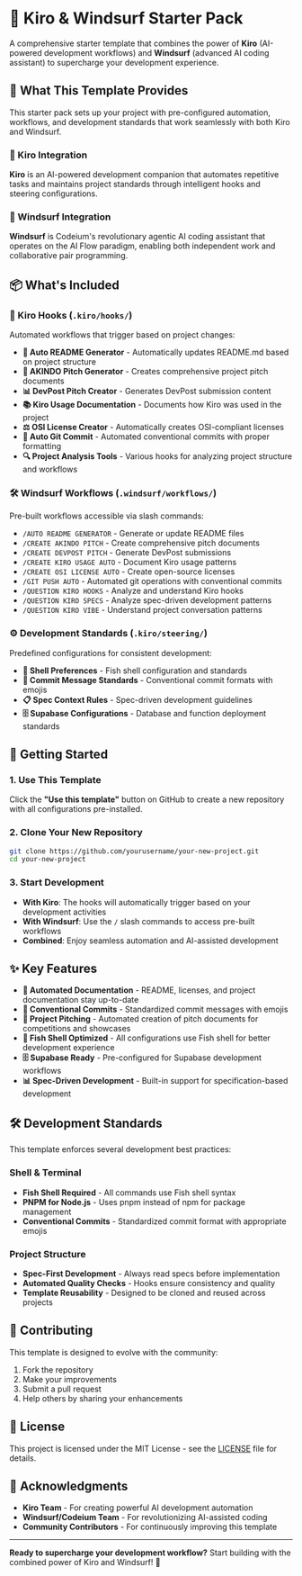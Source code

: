 # 🚀 Kiro & Windsurf Starter Pack

A comprehensive starter template that combines the power of **Kiro** (AI-powered development workflows) and **Windsurf** (advanced AI coding assistant) to supercharge your development experience.

## 🎯 What This Template Provides

This starter pack sets up your project with pre-configured automation, workflows, and development standards that work seamlessly with both Kiro and Windsurf.

### 🤖 Kiro Integration
**Kiro** is an AI-powered development companion that automates repetitive tasks and maintains project standards through intelligent hooks and steering configurations.

### 🌊 Windsurf Integration  
**Windsurf** is Codeium's revolutionary agentic AI coding assistant that operates on the AI Flow paradigm, enabling both independent work and collaborative pair programming.

## 📦 What's Included

### 🔗 Kiro Hooks (`.kiro/hooks/`)
Automated workflows that trigger based on project changes:

- **📝 Auto README Generator** - Automatically updates README.md based on project structure
- **🎯 AKINDO Pitch Generator** - Creates comprehensive project pitch documents
- **📊 DevPost Pitch Creator** - Generates DevPost submission content
- **📚 Kiro Usage Documentation** - Documents how Kiro was used in the project
- **⚖️ OSI License Creator** - Automatically creates OSI-compliant licenses
- **🔄 Auto Git Commit** - Automated conventional commits with proper formatting
- **🔍 Project Analysis Tools** - Various hooks for analyzing project structure and workflows

### 🛠️ Windsurf Workflows (`.windsurf/workflows/`)
Pre-built workflows accessible via slash commands:

- `/AUTO README GENERATOR` - Generate or update README files
- `/CREATE AKINDO PITCH` - Create comprehensive pitch documents  
- `/CREATE DEVPOST PITCH` - Generate DevPost submissions
- `/CREATE KIRO USAGE AUTO` - Document Kiro usage patterns
- `/CREATE OSI LICENSE AUTO` - Create open-source licenses
- `/GIT PUSH AUTO` - Automated git operations with conventional commits
- `/QUESTION KIRO HOOKS` - Analyze and understand Kiro hooks
- `/QUESTION KIRO SPECS` - Analyze spec-driven development patterns
- `/QUESTION KIRO VIBE` - Understand project conversation patterns

### ⚙️ Development Standards (`.kiro/steering/`)
Predefined configurations for consistent development:

- **🐚 Shell Preferences** - Fish shell configuration and standards
- **💬 Commit Message Standards** - Conventional commit formats with emojis
- **📋 Spec Context Rules** - Spec-driven development guidelines
- **🗄️ Supabase Configurations** - Database and function deployment standards

## 🚀 Getting Started

### 1. Use This Template
Click the **"Use this template"** button on GitHub to create a new repository with all configurations pre-installed.

### 2. Clone Your New Repository
```bash
git clone https://github.com/yourusername/your-new-project.git
cd your-new-project
```

### 3. Start Development
- **With Kiro**: The hooks will automatically trigger based on your development activities
- **With Windsurf**: Use the `/` slash commands to access pre-built workflows
- **Combined**: Enjoy seamless automation and AI-assisted development

## ✨ Key Features

- **🔄 Automated Documentation** - README, licenses, and project documentation stay up-to-date
- **📝 Conventional Commits** - Standardized commit messages with emojis
- **🎯 Project Pitching** - Automated creation of pitch documents for competitions and showcases
- **🐚 Fish Shell Optimized** - All configurations use Fish shell for better development experience
- **🗄️ Supabase Ready** - Pre-configured for Supabase development workflows
- **📊 Spec-Driven Development** - Built-in support for specification-based development

## 🛠️ Development Standards

This template enforces several development best practices:

### Shell & Terminal
- **Fish Shell Required** - All commands use Fish shell syntax
- **PNPM for Node.js** - Uses pnpm instead of npm for package management
- **Conventional Commits** - Standardized commit format with appropriate emojis

### Project Structure
- **Spec-First Development** - Always read specs before implementation
- **Automated Quality Checks** - Hooks ensure consistency and quality
- **Template Reusability** - Designed to be cloned and reused across projects

## 🤝 Contributing

This template is designed to evolve with the community:

1. Fork the repository
2. Make your improvements
3. Submit a pull request
4. Help others by sharing your enhancements

## 📜 License

This project is licensed under the MIT License - see the [LICENSE](LICENSE) file for details.

## 🙏 Acknowledgments

- **Kiro Team** - For creating powerful AI development automation
- **Windsurf/Codeium Team** - For revolutionizing AI-assisted coding
- **Community Contributors** - For continuously improving this template

---

**Ready to supercharge your development workflow?** Start building with the combined power of Kiro and Windsurf! 🚀

